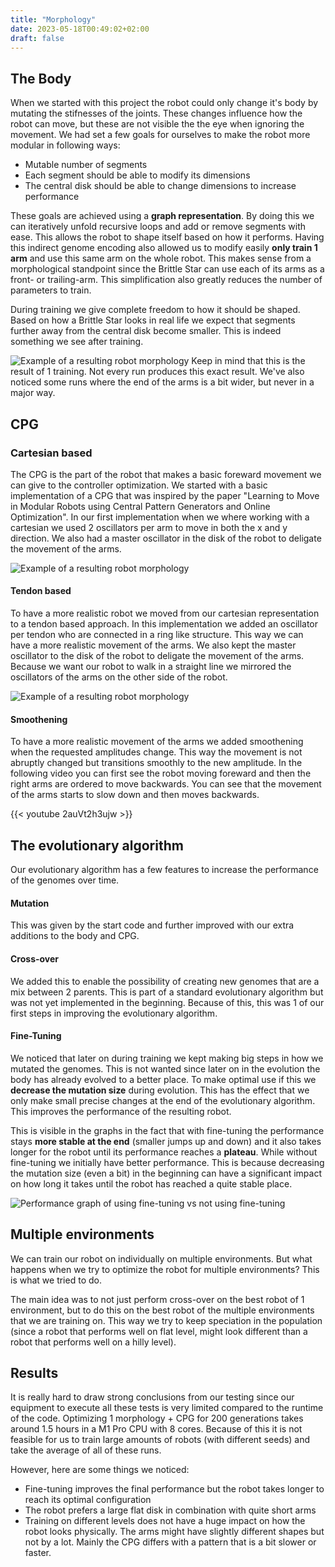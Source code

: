 ```yaml
---
title: "Morphology"
date: 2023-05-18T00:49:02+02:00
draft: false
---
```


## The Body
When we started with this project the robot could only change it's body by mutating the stifnesses of the joints. These changes influence how the robot can move, but these are not visible the the eye when ignoring the movement. We had set a few goals for ourselves to make the robot more modular in following ways:

- Mutable number of segments
- Each segment should be able to modify its dimensions
- The central disk should be able to change dimensions to increase performance

These goals are achieved using a **graph representation**. By doing this we can iteratively unfold recursive loops and add or remove segments with ease. This allows the robot to shape itself based on how it performs. Having this indirect genome encoding also allowed us to modify easily **only train 1 arm** and use this same arm on the whole robot. This makes sense from a morphological standpoint since the Brittle Star can use each of its arms as a front- or trailing-arm. This simplification also greatly reduces the number of parameters to train.

During training we give complete freedom to how it should be shaped. Based on how a Brittle Star looks in real life we expect that segments further away from the central disk become smaller. This is indeed something we see after training.

![Example of a resulting robot morphology](/images/robot_body.png)
 Keep in mind that this is the result of 1 training. Not every run produces this exact result. We've also noticed some runs where the end of the arms is a bit wider, but never in a major way.

## CPG

### Cartesian based

The CPG is the part of the robot that makes a basic foreward movement we can give to the controller optimization.
We started with a basic implementation of a CPG that was inspired by the paper "Learning to Move in Modular Robots using Central Pattern Generators and Online Optimization". In our first implementation when we where working with a cartesian we used 2 oscillators per arm to move in both the x and y direction. We also had a master oscillator in the disk of the robot to deligate the movement of the arms. 

![Example of a resulting robot morphology](/images/cpg.png)

#### Tendon based

To have a more realistic robot we moved from our cartesian representation to a tendon based approach. In this implementation we added an oscillator per tendon who are connected in a ring like structure. This way we can have a more realistic movement of the arms. We also kept the master oscillator to the disk of the robot to deligate the movement of the arms. Because we want our robot to walk in a straight line we mirrored the oscillators of the arms on the other side of the robot.

![Example of a resulting robot morphology](/images/cpgs_sync.png)

#### Smoothening

To have a more realistic movement of the arms we added smoothening when the requested amplitudes change. This way the movement is not abruptly changed but transitions smoothly to the new amplitude. In the following video you can first see the robot moving foreward and then the right arms are ordered to move backwards. You can see that the movement of the arms starts to slow down and then moves backwards.

{{< youtube 2auVt2h3ujw >}}

## The evolutionary algorithm

Our evolutionary algorithm has a few features to increase the performance of the genomes over time.

#### Mutation
This was given by the start code and further improved with our extra additions to the body and CPG.

#### Cross-over
We added this to enable the possibility of creating new genomes that are a mix between 2 parents. This is part of a standard evolutionary algorithm but was not yet implemented in the beginning. Because of this, this was 1 of our first steps in improving the evolutionary algorithm.

#### Fine-Tuning
We noticed that later on during training we kept making big steps in how we mutated the genomes. This is not wanted since later on in the evolution the body has already evolved to a better place. To make optimal use if this we **decrease the mutation size** during evolution. This has the effect that we only make small precise changes at the end of the evolutionary algorithm. This improves the performance of the resulting robot.

This is visible in the graphs in the fact that with fine-tuning the performance stays **more stable at the end** (smaller jumps up and down) and it also takes longer for the robot until its performance reaches a **plateau**. While without fine-tuning we initially have better performance. This is because decreasing the mutation size (even a bit) in the beginning can have a significant impact on how long it takes until the robot has reached a quite stable place. 

![Performance graph of using fine-tuning vs not using fine-tuning](/images/finetuningVsNoFinetuning.png)


## Multiple environments
We can train our robot on individually on multiple environments. But what happens when we try to optimize the robot for multiple environments? This is what we tried to do.

The main idea was to not just perform cross-over on the best robot of 1 environment, but to do this on the best robot of the multiple environments that we are training on.
This way we try to keep speciation in the population (since a robot that performs well on flat level, might look different than a robot that performs well on a hilly level).

## Results
It is really hard to draw strong conclusions from our testing since our equipment to execute all these tests is very limited compared to the runtime of the code. Optimizing 1 morphology + CPG for 200 generations takes around 1.5 hours in a M1 Pro CPU with 8 cores. Because of this it is not feasible for us to train large amounts of robots (with different seeds) and take the average of all of these runs.

However, here are some things we noticed:
- Fine-tuning improves the final performance but the robot takes longer to reach its optimal configuration
- The robot prefers a large flat disk in combination with quite short arms
- Training on different levels does not have a huge impact on how the robot looks physically. The arms might have slightly different shapes but not by a lot. Mainly the CPG differs with a pattern that is a bit slower or faster.